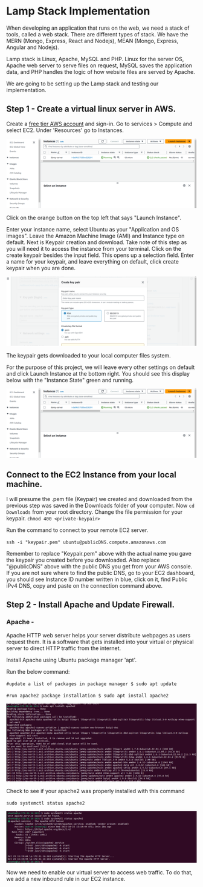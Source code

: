 # Lamp Stack Implementation
When developing an application that runs on the web, we need a stack of tools, called a web stack. There are different types of stack. We have the MERN (Mongo, Express, React and Nodejs), MEAN (Mongo, Express, Angular and Nodejs).

Lamp stack is Linux, Apache, MySQL and PHP. Linux for the server OS, Apache web server to serve files on request, MySQL saves the application data, and PHP handles the logic of how website files are served by Apache.

We are going to be setting up the Lamp stack and testing our implementation.

## Step 1 - Create a virtual linux server in AWS.
Create a [free tier AWS account](https://aws.amazon.com/free/?trk=99f831a2-d162-429a-9a77-a89f6b3bd6cd&sc_channel=ps&ef_id=CjwKCAjwv-2pBhB-EiwAtsQZFFDyUaLYELIuU-xGf7UeXObz2idlfyRhp6TEqgpIHVs5_qXfnsndJxoCmbcQAvD_BwE:G:s&s_kwcid=AL!4422!3!645125273273!e!!g!!aws%20free%20trial!19574556890!145779847192&all-free-tier.sort-by=item.additionalFields.SortRank&all-free-tier.sort-order=asc&awsf.Free%20Tier%20Types=*all&awsf.Free%20Tier%20Categories=*all) and sign-in. Go to services > Compute and select EC2. Under 'Resources' go to Instances.

![launch Instance](./img/launch%20instance.png)

Click on the orange button on the top left that says "Launch Instance".

Enter your instance name, select Ubuntu as your "Application and OS images". Leave the Amazon Machine Image (AMI) and Instance type on default. Next is Keypair creation and download. Take note of this  step as you will need it to access the instance from your terminal. Click on the create keypair besides the input field.
This opens up a selection field. Enter a name for your keypair, and leave everything on default, click create keypair when you are done.

![keypair](./img/keypair.png)

The keypair gets downloaded to your local computer files system.

For the purpose of this project, we will leave every other settings on default and click Launch Instance at the bottom right. You should see this display below with the "Instance State" green and running.

![Running Instance](./img/launch%20instance.png)

## Connect to the EC2 Instance from your local machine.
I will presume the .pem file (Keypair) we created and downloaded from the previous step was saved in the Downloads folder of your computer.
Now `cd Downloads` from your root directory. Change the file permission for your keypair. `chmod 400 <private-keypair>`

Run the command to connect to your remote EC2 server.

`ssh -i "keypair.pem" ubuntu@publicDNS.compute.amazonaws.com`

Remember to replace "Keypair.pem" above with the actual name you gave the keypair you created before you downloaded. Also replace "@publicDNS" above with the public DNS you get from your AWS console. If you are not sure where to find the public DNS, go to your EC2 dashboard, you should see Instance ID number written in blue, click on it, find Public iPv4 DNS, copy and paste on the connection command above.

## Step 2 - Install Apache and Update Firewall.
### Apache - 
Apache HTTP web server helps your server distribute webpages as users request them. It is a software that gets installed into your virtual or physical server to direct HTTP traffic from the internet.

Install Apache using Ubuntu package manager 'apt'.

Run the below command:

`#update a list of packages in package manager
$ sudo apt update`

`#run apache2 package installation
$ sudo apt install apache2
`

![install apache2](./img/1.%20install%20apache2.png)

Check to see if your apache2 was properly installed with this command

`sudo systemctl status apache2`

![apache status](./img/2.%20apache%20status.png)

Now we need to enable our virtual server to access web traffic. To do that, we add a new inbound rule in our EC2 instance.